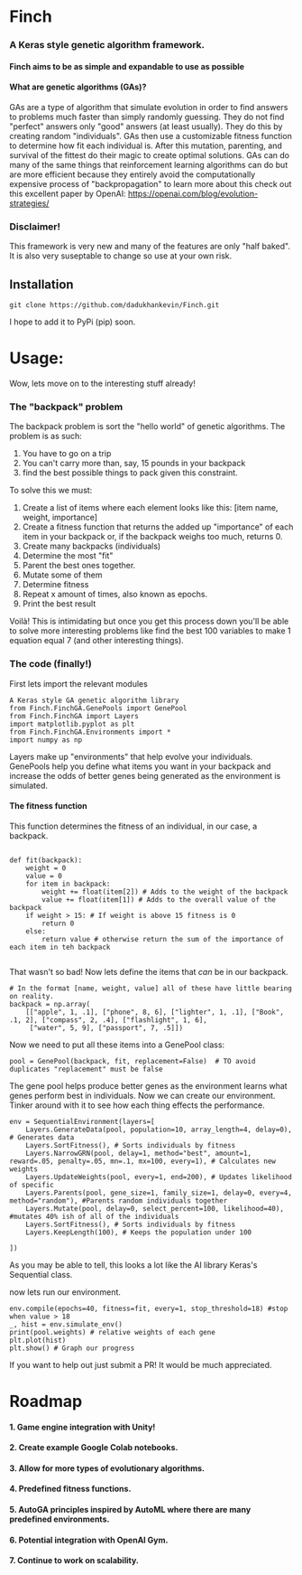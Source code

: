# Finch
### A Keras style genetic algorithm framework.
#### Finch aims to be as simple and expandable to use as possible
#### What are genetic algorithms (GAs)?
GAs are a type of algorithm that simulate evolution in order to find answers to problems 
much faster than simply randomly guessing. They do not find "perfect" answers only "good" answers (at least usually). 
They do this by creating random "individuals". GAs then use a customizable fitness
function to determine how fit each individual is. After this mutation, parenting, and survival of the fittest do their magic to create
optimal solutions. GAs can do many of the same things that reinforcement learning algorithms can do but 
are more efficient because they entirely avoid the computationally expensive process of "backpropagation"
to learn more about this check out this excellent paper by OpenAI: https://openai.com/blog/evolution-strategies/
### Disclaimer!
This framework is very new and many of the features are only "half baked". It is also very suseptable to change so use at your own risk.
## Installation 
```git clone https://github.com/dadukhankevin/Finch.git```

I hope to add it to PyPi (pip) soon.
# Usage:
Wow, lets move on to the interesting stuff already!
### The "backpack" problem
The backpack problem is sort the "hello world" of genetic algorithms.
The problem is as such:

1. You have to go on a trip
2. You can't carry more than, say, 15 pounds in your backpack
3. find the best possible things to pack given this constraint.

To solve this we must:
1. Create a list of items where each element looks like this: [item name, weight, importance]
2. Create a fitness function that returns the added up "importance" of each item in your backpack or, if the backpack weighs too much, returns 0.
3. Create many backpacks (individuals)
4. Determine the most "fit"
5. Parent the best ones together.
6. Mutate some of them
7. Determine fitness
8. Repeat x amount of times, also known as epochs.
9. Print the best result

Voilà! This is intimidating but once you get this process down you'll be able to solve more interesting problems like find the best 100 variables to make 1 equation equal 7 (and other interesting things).

### The code (finally!)
First lets import the relevant modules
```
A Keras style GA genetic algorithm library
from Finch.FinchGA.GenePools import GenePool
from Finch.FinchGA import Layers
import matplotlib.pyplot as plt
from Finch.FinchGA.Environments import *
import numpy as np
```
Layers make up "environments" that help evolve your individuals. GenePools help you define what items you want in your backpack and increase the odds of better genes being generated as the environment is simulated.


#### The fitness function
This function determines the fitness of an individual, in our case, a backpack.
```

def fit(backpack):
    weight = 0 
    value = 0
    for item in backpack: 
        weight += float(item[2]) # Adds to the weight of the backpack
        value += float(item[1]) # Adds to the overall value of the backpack
    if weight > 15: # If weight is above 15 fitness is 0
        return 0
    else:
        return value # otherwise return the sum of the importance of each item in teh backpack
    
```
That wasn't so bad! Now lets define the items that _can_ be in our backpack.
```
# In the format [name, weight, value] all of these have little bearing on reality.
backpack = np.array(
    [["apple", 1, .1], ["phone", 8, 6], ["lighter", 1, .1], ["Book", .1, 2], ["compass", 2, .4], ["flashlight", 1, 6],
     ["water", 5, 9], ["passport", 7, .5]])
```
Now we need to put all these items into a GenePool class:
```
pool = GenePool(backpack, fit, replacement=False)  # TO avoid duplicates "replacement" must be false
```
The gene pool helps produce better genes as the environment learns what genes perform best in individuals. 
Now we can create our environment. Tinker around with it to see how each thing effects the performance.
```
env = SequentialEnvironment(layers=[
    Layers.GenerateData(pool, population=10, array_length=4, delay=0), # Generates data
    Layers.SortFitness(), # Sorts individuals by fitness
    Layers.NarrowGRN(pool, delay=1, method="best", amount=1, reward=.05, penalty=.05, mn=.1, mx=100, every=1), # Calculates new weights
    Layers.UpdateWeights(pool, every=1, end=200), # Updates likelihood of specific 
    Layers.Parents(pool, gene_size=1, family_size=1, delay=0, every=4, method="random"), #Parents random individuals together
    Layers.Mutate(pool, delay=0, select_percent=100, likelihood=40), #mutates 40% ish of all of the individuals 
    Layers.SortFitness(), # Sorts individuals by fitness
    Layers.KeepLength(100), # Keeps the population under 100

])
```
As you may be able to tell, this looks a lot like the AI library Keras's Sequential class.

now lets run our environment.
```
env.compile(epochs=40, fitness=fit, every=1, stop_threshold=18) #stop when value > 18
_, hist = env.simulate_env()
print(pool.weights) # relative weights of each gene
plt.plot(hist)
plt.show() # Graph our progress
```

If you want to help out just submit a PR! It would be much appreciated.

# Roadmap
#### 1. Game engine integration with Unity!
#### 2. Create example Google Colab notebooks.
#### 3. Allow for more types of evolutionary algorithms.
#### 4. Predefined fitness functions.
#### 5. AutoGA principles inspired by AutoML where there are many predefined environments.
#### 6. Potential integration with OpenAI Gym.
#### 7. Continue to work on scalability.
